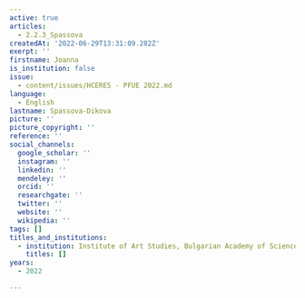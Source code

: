 ```yaml
---
active: true
articles:
  - 2.2.3_Spassova
createdAt: '2022-06-29T13:31:09.282Z'
exerpt: ''
firstname: Joanna
is_institution: false
issue:
  - content/issues/HCERES - PFUE 2022.md
language:
  - English
lastname: Spassova-Dikova
picture: ''
picture_copyright: ''
reference: ''
social_channels:
  google_scholar: ''
  instagram: ''
  linkedin: ''
  mendeley: ''
  orcid: ''
  researchgate: ''
  twitter: ''
  website: ''
  wikipedia: ''
tags: []
titles_and_institutions:
  - institution: Institute of Art Studies, Bulgarian Academy of Sciences, Bulgaria
    titles: []
years:
  - 2022

---
```

